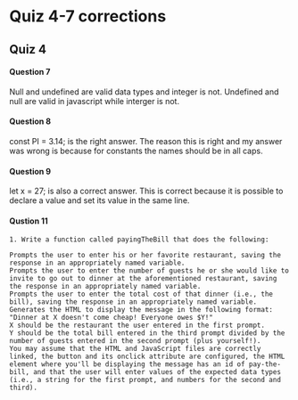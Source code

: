 # Quiz 4-7 corrections


## Quiz 4

#### Question 7
Null and undefined are valid data types and integer is not. Undefined and null are valid in javascript while interger is not.

#### Question 8
const PI = 3.14; is the right answer. The reason this is right and my answer was wrong is because for constants the names should be in all caps.

#### Question 9
let x = 27; is also a correct answer. This is correct because it is possible to declare a value and set its value in the same line.

#### Qustion 11
```
1. Write a function called payingTheBill that does the following:

Prompts the user to enter his or her favorite restaurant, saving the response in an appropriately named variable.
Prompts the user to enter the number of guests he or she would like to invite to go out to dinner at the aforementioned restaurant, saving the response in an appropriately named variable.
Prompts the user to enter the total cost of that dinner (i.e., the bill), saving the response in an appropriately named variable.
Generates the HTML to display the message in the following format: "Dinner at X doesn't come cheap! Everyone owes $Y!"
X should be the restaurant the user entered in the first prompt.
Y should be the total bill entered in the third prompt divided by the number of guests entered in the second prompt (plus yourself!).
You may assume that the HTML and JavaScript files are correctly linked, the button and its onclick attribute are configured, the HTML element where you'll be displaying the message has an id of pay-the-bill, and that the user will enter values of the expected data types (i.e., a string for the first prompt, and numbers for the second and third).
```
